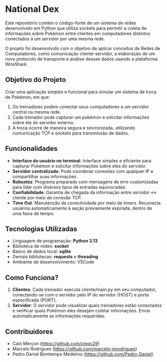 # National Dex

Este repositório contém o código-fonte de um sistema de redes desenvolvido em Python que utiliza sockets para permitir a coleta de informações sobre Pokémon entre clientes em computadores distintos conectados à um servidor por uma mesma rede.

O projeto foi desenvolvido com o objetivo de aplicar conceitos de Redes de Computadores, como comunicação cliente-servidor, a elaboração de um novo protocolo de transporte e análise desses dados usando a plataforma WireShark.  

## Objetivo do Projeto
Criar uma aplicação simples e funcional para simular um sistema de troca de Pokémon, em que:
1. Os treinadores podem conectar seus computadores a um servidor central na mesma rede.
2. Cada treinador pode capturar um pokémon e solicitar informações sobre ele do servidor externo.
3. A troca ocorre de maneira segura e sincronizada, utilizando comunicação TCP e sockets para transmissão de dados.

## Funcionalidades  
- **Interface do usuário no terminal**: Interface simples e eficiente para capturar Pokémon e solicitar informações sobre eles do servidor.
- **Servidor centralizado**: Pode coordenar conexões com qualquer IP e compartilhar suas informações.
- **Robustez**: Programa preparado com mensagens de erro customizadas para lidar com diversos tipos de entradas equivocadas.
- **Confiabilidade**: Garantia de chegada da informação entre servidor <-> cliente por meio de conexão TCP.
- **Time Out**: Manutenção da conectividade por meio de timers. Reconecta usuários automaticamente à seção previamente expirada, dentro de uma faixa de tempo.

## Tecnologias Utilizadas  
- Linguagem de programação: **Python 3.13**  
- Biblioteca de redes: **socket**
- Banco de dados local: **sqlite**
- Demais bibliotecas: **requests** e **threading** 
- Ambiente de desenvolvimento: VSCode

## Como Funciona?
1. **Clientes**: Cada treinador executa cliente/main.py em seu computador, conectando-se com o servidor pelo IP do servidor {HOST} e porta especificada {PORT}.
2. **Servidor**: O servidor pode visualizar quais treinadores estão conectados e verificar quais Pokémon eles desejam coletar informações. Envia automaticamente as informações requeridas.

## Contribuidores
- Caio Merçon (https://github.com/cmpc29)
- Marcelo Rodrigues (https://github.com/marcelo-mrodrigues)
- Pedro Daniel Bomtempo Medeiros (https://github.com/Pedro-Daniel)
